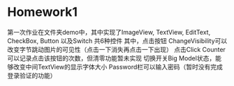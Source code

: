 # Homework1
第一次作业在文件夹demo中，其中实现了ImageView, TextView, EditText, CheckBox, Button 以及Switch 共6种控件
其中，点击按钮 ChangeVisibility可以改变字节跳动图片的可见性（点击一下消失再点击一下出现）
点击Click Counter可以记录点击该按钮的次数，但清零功能暂未实现
切换开关Big Model状态，能够改变中间TextView的显示字体大小
Password栏可以输入密码（暂时没有完成登录验证的功能）
